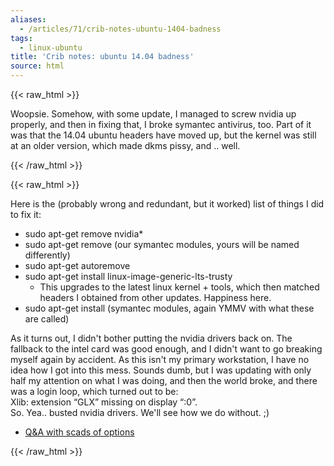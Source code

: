 ```yaml
---
aliases:
  - /articles/71/crib-notes-ubuntu-1404-badness
tags:
  - linux-ubuntu
title: 'Crib notes: ubuntu 14.04 badness'
source: html
---
```

{{< raw_html >}}
<p>Woopsie. Somehow, with some update, I managed to screw nvidia up properly, and then in fixing that, I broke symantec antivirus, too. Part of it was that the 14.04 ubuntu headers have moved up, but the kernel was still at an older version, which made dkms pissy, and .. well.</p>

{{< /raw_html >}}
<!--more-->
{{< raw_html >}}

<p>Here is the (probably wrong and redundant, but it worked) list of things I did to fix it:
<ul>
	<li>sudo apt-get remove nvidia*</li>
	<li>sudo apt-get remove (our symantec modules, yours will be named differently)</li>
	<li>sudo apt-get autoremove</li>
	<li>sudo apt-get install linux-image-generic-lts-trusty
<ul>
	<li>This upgrades to the latest linux kernel + tools, which then matched headers I obtained from other updates. Happiness here.</li>
</ul></li>
	<li>sudo apt-get install (symantec modules, again <span class="caps">YMMV</span> with what these are called)</li>
</ul></p>

<p>As it turns out, I didn't bother putting the nvidia drivers back on. The fallback to the intel card was good enough, and I didn't want to go breaking myself again by accident. As this isn't my primary workstation, I have no idea how I got into this mess. Sounds dumb, but I was updating with only half my attention on what I was doing, and then the world broke, and there was a login loop, which turned out to be: <br />
Xlib:   extension &#8220;<span class="caps">GLX</span>&#8221; missing on display &#8220;:0&#8221;.<br />
So. Yea.. busted nvidia drivers. We'll see how we do without. ;)</p>

<ul>
	<li><a href="http://askubuntu.com/questions/451221/ubuntu-14-04-install-nvidia-driver">Q&amp;A with scads of options</a></li>
</ul>
{{< /raw_html >}}
